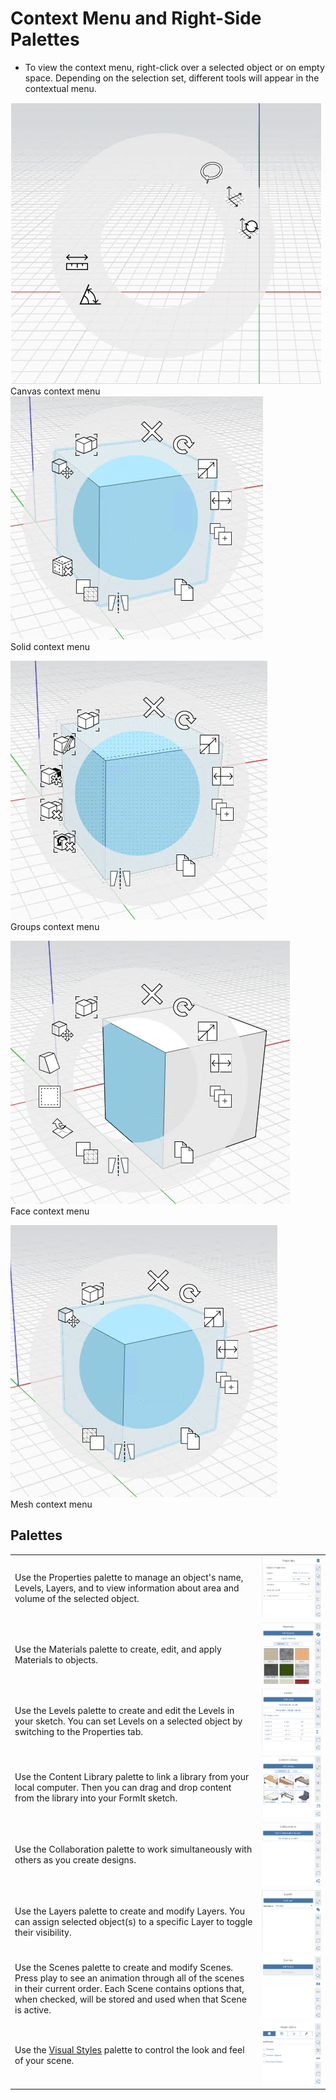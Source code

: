 # Context Menu and Right-Side Palettes

* To view the context menu, right-click over a selected object or on empty space. Depending on the selection set, different tools will appear in the contextual menu. 

![](../.gitbook/assets/screenshot-2019-02-15-at-12.49.37-pm.png)   
Canvas context menu  
 ![](../.gitbook/assets/screenshot-2019-02-15-at-12.50.36-pm.png)   
Solid context menu  
  
![](../.gitbook/assets/screenshot-2019-02-15-at-12.54.21-pm.png)   
Groups context menu  
  
![](../.gitbook/assets/screenshot-2019-02-15-at-12.56.44-pm.png)   
Face context menu  
  
 ![](../.gitbook/assets/screenshot-2019-02-15-at-12.58.22-pm.png)   
Mesh context menu

## Palettes

|  |  |
| :--- | :--- |
| Use the Properties palette to manage an object's name, Levels, Layers, and to view information about area and volume of the selected object. | ![](../.gitbook/assets/screenshot-2019-02-15-at-1.04.37-pm.png) |
| Use the Materials palette to create, edit, and apply Materials to objects. | ![](../.gitbook/assets/screenshot-2019-02-15-at-1.05.30-pm.png) |
| Use the Levels palette to create and edit the Levels in your sketch. You can set Levels on a selected object by switching to the Properties tab. | ![](../.gitbook/assets/screenshot-2019-02-15-at-1.09.34-pm.png) |
|  Use the Content Library palette to link a library from your local computer. Then you can drag and drop content from the library into your FormIt sketch.  | ![](../.gitbook/assets/screenshot-2019-02-15-at-1.13.57-pm.png) |
| Use the Collaboration palette to work simultaneously with others as you create designs. | ![](../.gitbook/assets/screenshot-2019-02-15-at-1.14.43-pm.png) |
| Use the Layers palette to create and modify Layers. You can assign selected object\(s\) to a specific Layer to toggle their visibility. | ![](../.gitbook/assets/screenshot-2019-02-15-at-1.07.28-pm.png) |
| Use the Scenes palette to create and modify Scenes. Press play to see an animation through all of the scenes in their current order. Each Scene contains options that, when checked, will be stored and used when that Scene is active. | ![](../.gitbook/assets/screenshot-2019-02-15-at-1.15.15-pm.png) |
| Use the [Visual Styles](../visualizing-your-design/) palette to control the look and feel of your scene. | ![](../.gitbook/assets/screenshot-2019-02-15-at-1.15.50-pm.png)  |

